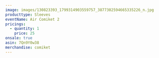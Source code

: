 ```yaml
---
image: images/130823393_1799314903559757_3877302594665335226_n.jpg
producttype: Sleeves
eventName: Air Comiket 2
pricings:
  - quantity: 1
    price: 25
onsale: true
asin: 7Qn9Y0w38
merchandise: comiket
---
```

